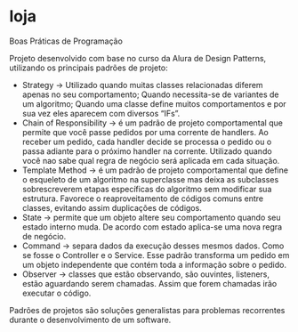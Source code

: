 # loja
Boas Práticas de Programação

Projeto desenvolvido com base no curso da Alura de Design Patterns, utilizando os principais padrões de projeto:

* Strategy -> Utilizado quando muitas classes relacionadas diferem apenas no seu comportamento; Quando necessita-se de variantes de um algoritmo; Quando uma classe define muitos comportamentos e por sua vez eles aparecem com diversos “IFs”.
* Chain of Responsibility -> é um padrão de projeto comportamental que permite que você passe pedidos por uma corrente de handlers. Ao receber um pedido, cada handler decide se processa o pedido ou o passa adiante para o próximo handler na corrente. Utilizado quando você nao sabe qual regra de negócio será aplicada em cada situação.
* Template Method -> é um padrão de projeto comportamental que define o esqueleto de um algoritmo na superclasse mas deixa as subclasses sobrescreverem etapas específicas do algoritmo sem modificar sua estrutura. Favorece o reaproveitamento de códigos comuns entre classes, evitando assim duplicações de códigos.
* State ->  permite que um objeto altere seu comportamento quando seu estado interno muda. De acordo com estado aplica-se uma nova regra de negócio.
* Command -> separa dados da execução desses mesmos dados. Como se fosse o Controller e o Service. Esse padrão transforma um pedido em um objeto independente que contém toda a informação sobre o pedido.
* Observer -> classes que estão observando, são ouvintes, listeners, estão aguardando serem chamadas. Assim que forem chamadas irão executar o código.

Padrões de projetos são soluções generalistas para problemas recorrentes durante o desenvolvimento de um software.
